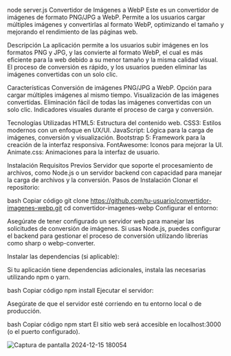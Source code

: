 node server.js
Convertidor de Imágenes a WebP
Este es un convertidor de imágenes de formato PNG/JPG a WebP. Permite a los usuarios cargar múltiples imágenes y convertirlas al formato WebP, optimizando el tamaño y mejorando el rendimiento de las páginas web.

Descripción
La aplicación permite a los usuarios subir imágenes en los formatos PNG y JPG, y las convierte al formato WebP, el cual es más eficiente para la web debido a su menor tamaño y la misma calidad visual. El proceso de conversión es rápido, y los usuarios pueden eliminar las imágenes convertidas con un solo clic.

Características
Conversión de imágenes PNG/JPG a WebP.
Opción para cargar múltiples imágenes al mismo tiempo.
Visualización de las imágenes convertidas.
Eliminación fácil de todas las imágenes convertidas con un solo clic.
Indicadores visuales durante el proceso de carga y conversión.

Tecnologías Utilizadas
HTML5: Estructura del contenido web.
CSS3: Estilos modernos con un enfoque en UX/UI.
JavaScript: Lógica para la carga de imágenes, conversión y visualización.
Bootstrap 5: Framework para la creación de la interfaz responsiva.
FontAwesome: Iconos para mejorar la UI.
Animate.css: Animaciones para la interfaz de usuario.

Instalación
Requisitos Previos
Servidor que soporte el procesamiento de archivos, como Node.js o un servidor backend con capacidad para manejar la carga de archivos y la conversión.
Pasos de Instalación
Clonar el repositorio:

bash
Copiar código
git clone https://github.com/tu-usuario/convertidor-imagenes-webp.git
cd convertidor-imagenes-webp
Configurar el entorno:

Asegúrate de tener configurado un servidor web para manejar las solicitudes de conversión de imágenes. Si usas Node.js, puedes configurar el backend para gestionar el proceso de conversión utilizando librerías como sharp o webp-converter.

Instalar las dependencias (si aplicable):

Si tu aplicación tiene dependencias adicionales, instala las necesarias utilizando npm o yarn.

bash
Copiar código
npm install
Ejecutar el servidor:

Asegúrate de que el servidor esté corriendo en tu entorno local o de producción.

bash
Copiar código
npm start
El sitio web será accesible en localhost:3000 (o el puerto configurado).

![Captura de pantalla 2024-12-15 180054](https://github.com/user-attachments/assets/93289ad6-b117-409d-9819-fab7c65219ed)
